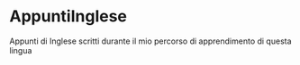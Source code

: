 # AppuntiInglese
Appunti di Inglese scritti durante il mio percorso di apprendimento di questa lingua
